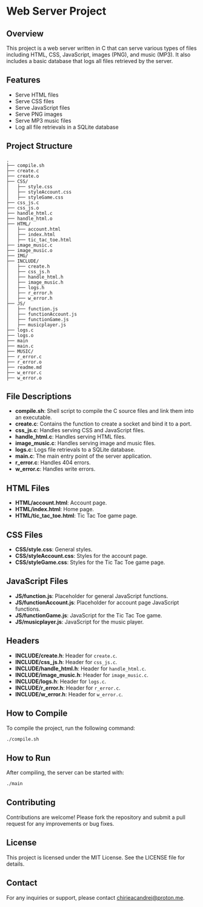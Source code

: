 # Web Server Project

## Overview
This project is a web server written in C that can serve various types of files including HTML, CSS, JavaScript, images (PNG), and music (MP3). It also includes a basic database that logs all files retrieved by the server.

## Features
- Serve HTML files
- Serve CSS files
- Serve JavaScript files
- Serve PNG images
- Serve MP3 music files
- Log all file retrievals in a SQLite database

## Project Structure
```plaintext
.
├── compile.sh
├── create.c
├── create.o
├── CSS/
│   ├── style.css
│   ├── styleAccount.css
│   ├── styleGame.css
├── css_js.c
├── css_js.o
├── handle_html.c
├── handle_html.o
├── HTML/
│   ├── account.html
│   ├── index.html
│   ├── tic_tac_toe.html
├── image_music.c
├── image_music.o
├── IMG/
├── INCLUDE/
│   ├── create.h
│   ├── css_js.h
│   ├── handle_html.h
│   ├── image_music.h
│   ├── logs.h
│   ├── r_error.h
│   ├── w_error.h
├── JS/
│   ├── function.js
│   ├── functionAccount.js
│   ├── functionGame.js
│   ├── musicplayer.js
├── logs.c
├── logs.o
├── main
├── main.c
├── MUSIC/
├── r_error.c
├── r_error.o
├── readme.md
├── w_error.c
├── w_error.o
```

## File Descriptions
- **compile.sh**: Shell script to compile the C source files and link them into an executable.
- **create.c**: Contains the function to create a socket and bind it to a port.
- **css_js.c**: Handles serving CSS and JavaScript files.
- **handle_html.c**: Handles serving HTML files.
- **image_music.c**: Handles serving image and music files.
- **logs.c**: Logs file retrievals to a SQLite database.
- **main.c**: The main entry point of the server application.
- **r_error.c**: Handles 404 errors.
- **w_error.c**: Handles write errors.

## HTML Files
- **HTML/account.html**: Account page.
- **HTML/index.html**: Home page.
- **HTML/tic_tac_toe.html**: Tic Tac Toe game page.

## CSS Files
- **CSS/style.css**: General styles.
- **CSS/styleAccount.css**: Styles for the account page.
- **CSS/styleGame.css**: Styles for the Tic Tac Toe game page.

## JavaScript Files
- **JS/function.js**: Placeholder for general JavaScript functions.
- **JS/functionAccount.js**: Placeholder for account page JavaScript functions.
- **JS/functionGame.js**: JavaScript for the Tic Tac Toe game.
- **JS/musicplayer.js**: JavaScript for the music player.

## Headers
- **INCLUDE/create.h**: Header for `create.c`.
- **INCLUDE/css_js.h**: Header for `css_js.c`.
- **INCLUDE/handle_html.h**: Header for `handle_html.c`.
- **INCLUDE/image_music.h**: Header for `image_music.c`.
- **INCLUDE/logs.h**: Header for `logs.c`.
- **INCLUDE/r_error.h**: Header for `r_error.c`.
- **INCLUDE/w_error.h**: Header for `w_error.c`.

## How to Compile
To compile the project, run the following command:
```sh
./compile.sh
```

## How to Run
After compiling, the server can be started with:
```sh
./main
```

## Contributing
Contributions are welcome! Please fork the repository and submit a pull request for any improvements or bug fixes.

## License
This project is licensed under the MIT License. See the LICENSE file for details.

## Contact
For any inquiries or support, please contact [chirieacandrei@proton.me](mailto:chirieacandrei@proton.me).

